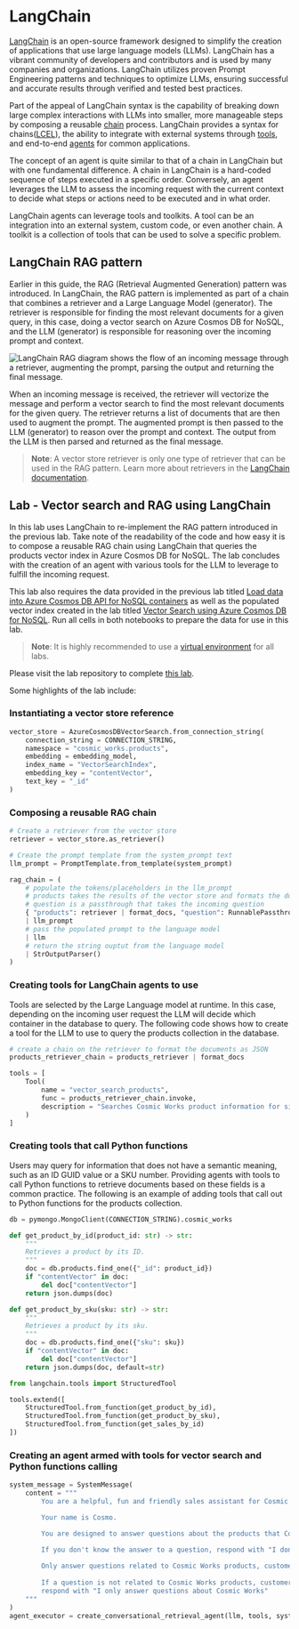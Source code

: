 # LangChain

[LangChain](https://www.langchain.com/) is an open-source framework designed to simplify the creation of applications that use large language models (LLMs). LangChain has a vibrant community of developers and contributors and is used by many companies and organizations. LangChain utilizes proven Prompt Engineering patterns and techniques to optimize LLMs, ensuring successful and accurate results through verified and tested best practices.

Part of the appeal of LangChain syntax is the capability of breaking down large complex interactions with LLMs into smaller, more manageable steps by composing a reusable [chain](https://python.langchain.com/docs/modules/chains/) process. LangChain provides a syntax for chains([LCEL](https://python.langchain.com/docs/modules/chains/#lcel)), the ability to integrate with external systems through [tools](https://python.langchain.com/docs/integrations/tools/), and end-to-end [agents](https://python.langchain.com/docs/modules/agents/) for common applications.

The concept of an agent is quite similar to that of a chain in LangChain but with one fundamental difference. A chain in LangChain is a hard-coded sequence of steps executed in a specific order. Conversely, an agent leverages the LLM to assess the incoming request with the current context to decide what steps or actions need to be executed and in what order.

LangChain agents can leverage tools and toolkits. A tool can be an integration into an external system, custom code, or even another chain. A toolkit is a collection of tools that can be used to solve a specific problem.

## LangChain RAG pattern

Earlier in this guide, the RAG (Retrieval Augmented Generation) pattern was introduced. In LangChain, the RAG pattern is implemented as part of a chain that combines a retriever and a Large Language Model (generator). The retriever is responsible for finding the most relevant documents for a given query, in this case, doing a vector search on Azure Cosmos DB for NoSQL, and the LLM (generator) is responsible for reasoning over the incoming prompt and context.

![LangChain RAG diagram shows the flow of an incoming message through a retriever, augmenting the prompt, parsing the output and returning the final message.](media/langchain_rag.png)

When an incoming message is received, the retriever will vectorize the message and perform a vector search to find the most relevant documents for the given query. The retriever returns a list of documents that are then used to augment the prompt. The augmented prompt is then passed to the LLM (generator) to reason over the prompt and context. The output from the LLM is then parsed and returned as the final message.

> **Note**: A vector store retriever is only one type of retriever that can be used in the RAG pattern. Learn more about retrievers in the [LangChain documentation](https://python.langchain.com/docs/modules/data_connection/retrievers/).

## Lab - Vector search and RAG using LangChain

In this lab uses LangChain to re-implement the RAG pattern introduced in the previous lab. Take note of the readability of the code and how easy it is to compose a reusable RAG chain using LangChain that queries the products vector index in Azure Cosmos DB for NoSQL. The lab concludes with the creation of an agent with various tools for the LLM to leverage to fulfill the incoming request.

This lab also requires the data provided in the previous lab titled [Load data into Azure Cosmos DB API for NoSQL containers](../08_Load_Data/README.md#lab---load-data-into-azure-cosmos-db-api-for-mongodb-collections) as well as the populated vector index created in the lab titled [Vector Search using Azure Cosmos DB for NoSQL](../09_Vector_Search_Cosmos_DB/README.md#lab---use-vector-search-on-embeddings-in-vcore-based-azure-cosmos-db-for-mongodb). Run all cells in both notebooks to prepare the data for use in this lab.

>**Note**: It is highly recommended to use a [virtual environment](https://python.land/virtual-environments/virtualenv) for all labs.

Please visit the lab repository to complete [this lab](https://github.com/solliancenet/cosmos-db-nosql-openai-python-dev-guide/blob/main/Labs/lab_4_langchain.ipynb).

Some highlights of the lab include:

### Instantiating a vector store reference

```python
vector_store = AzureCosmosDBVectorSearch.from_connection_string(
    connection_string = CONNECTION_STRING,
    namespace = "cosmic_works.products",
    embedding = embedding_model,
    index_name = "VectorSearchIndex",    
    embedding_key = "contentVector",
    text_key = "_id"
)
```

### Composing a reusable RAG chain

```python
# Create a retriever from the vector store
retriever = vector_store.as_retriever()

# Create the prompt template from the system_prompt text
llm_prompt = PromptTemplate.from_template(system_prompt)

rag_chain = (
    # populate the tokens/placeholders in the llm_prompt 
    # products takes the results of the vector store and formats the documents
    # question is a passthrough that takes the incoming question
    { "products": retriever | format_docs, "question": RunnablePassthrough()}
    | llm_prompt
    # pass the populated prompt to the language model
    | llm
    # return the string ouptut from the language model
    | StrOutputParser()
)
```

### Creating tools for LangChain agents to use

Tools are selected by the Large Language model at runtime. In this case, depending on the incoming user request the LLM will decide which container in the database to query. The following code shows how to create a tool for the LLM to use to query the products collection in the database.

```python
# create a chain on the retriever to format the documents as JSON
products_retriever_chain = products_retriever | format_docs

tools = [
    Tool(
        name = "vector_search_products", 
        func = products_retriever_chain.invoke,
        description = "Searches Cosmic Works product information for similar products based on the question. Returns the product information in JSON format."
    )
]
```

### Creating tools that call Python functions

Users may query for information that does not have a semantic meaning, such as an ID GUID value or a SKU number. Providing agents with tools to call Python functions to retrieve documents based on these fields is a common practice. The following is an example of adding tools that call out to Python functions for the products collection.

```python
db = pymongo.MongoClient(CONNECTION_STRING).cosmic_works

def get_product_by_id(product_id: str) -> str:
    """
    Retrieves a product by its ID.    
    """
    doc = db.products.find_one({"_id": product_id})    
    if "contentVector" in doc:
        del doc["contentVector"]
    return json.dumps(doc)

def get_product_by_sku(sku: str) -> str:
    """
    Retrieves a product by its sku.
    """
    doc = db.products.find_one({"sku": sku})
    if "contentVector" in doc:
        del doc["contentVector"]
    return json.dumps(doc, default=str)

from langchain.tools import StructuredTool

tools.extend([
    StructuredTool.from_function(get_product_by_id),
    StructuredTool.from_function(get_product_by_sku),
    StructuredTool.from_function(get_sales_by_id)
])
```

### Creating an agent armed with tools for vector search and Python functions calling

```python
system_message = SystemMessage(
    content = """
        You are a helpful, fun and friendly sales assistant for Cosmic Works, a bicycle and bicycle accessories store.

        Your name is Cosmo.

        You are designed to answer questions about the products that Cosmic Works sells, the customers that buy them, and the sales orders that are placed by customers.

        If you don't know the answer to a question, respond with "I don't know."
        
        Only answer questions related to Cosmic Works products, customers, and sales orders.
        
        If a question is not related to Cosmic Works products, customers, or sales orders,
        respond with "I only answer questions about Cosmic Works"
    """    
)
agent_executor = create_conversational_retrieval_agent(llm, tools, system_message = system_message, verbose=True)
```
